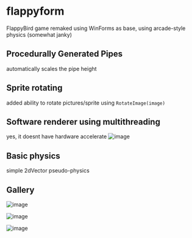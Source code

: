 # flappyform
FlappyBird game remaked using WinForms as base, using arcade-style physics (somewhat janky)

## Procedurally Generated Pipes
automatically scales the pipe height

## Sprite rotating
added ability to rotate pictures/sprite using `RotateImage(image)`

## Software renderer using multithreading
yes, it doesnt have hardware accelerate
![image](https://user-images.githubusercontent.com/62763382/136769738-5a77777e-a69a-4132-a852-4924d1b65373.png)

## Basic physics
simple 2dVector pseudo-physics



## Gallery

![image](https://user-images.githubusercontent.com/62763382/136769236-7f3020ba-55c8-42ea-909a-5d9b3464127a.png)

![image](https://user-images.githubusercontent.com/62763382/136769302-9c5cfc3a-d6b8-4864-9202-a09013a247a1.png)

![image](https://user-images.githubusercontent.com/62763382/136769341-bdb5173a-dda7-4333-b498-2b733a1a6f2e.png)
